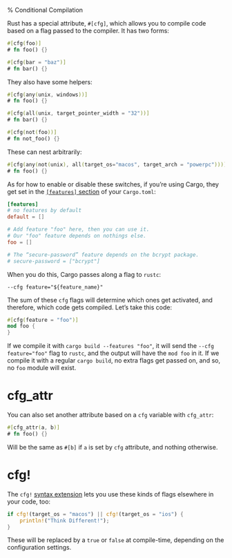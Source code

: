 % Conditional Compilation

Rust has a special attribute, `#[cfg]`, which allows you to compile code
based on a flag passed to the compiler. It has two forms:

```rust
#[cfg(foo)]
# fn foo() {}

#[cfg(bar = "baz")]
# fn bar() {}
```

They also have some helpers:

```rust
#[cfg(any(unix, windows))]
# fn foo() {}

#[cfg(all(unix, target_pointer_width = "32"))]
# fn bar() {}

#[cfg(not(foo))]
# fn not_foo() {}
```

These can nest arbitrarily:

```rust
#[cfg(any(not(unix), all(target_os="macos", target_arch = "powerpc")))]
# fn foo() {}
```

As for how to enable or disable these switches, if you’re using Cargo,
they get set in the [`[features]` section][features] of your `Cargo.toml`:

[features]: http://doc.crates.io/manifest.html#the-features-section

```toml
[features]
# no features by default
default = []

# Add feature "foo" here, then you can use it. 
# Our "foo" feature depends on nothings else.
foo = []

# The “secure-password” feature depends on the bcrypt package.
# secure-password = ["bcrypt"]
```

When you do this, Cargo passes along a flag to `rustc`:

```text
--cfg feature="${feature_name}"
```

The sum of these `cfg` flags will determine which ones get activated, and
therefore, which code gets compiled. Let’s take this code:

```rust
#[cfg(feature = "foo")]
mod foo {
}
```

If we compile it with `cargo build --features "foo"`, it will send the `--cfg
feature="foo"` flag to `rustc`, and the output will have the `mod foo` in it.
If we compile it with a regular `cargo build`, no extra flags get passed on,
and so, no `foo` module will exist.

# cfg_attr

You can also set another attribute based on a `cfg` variable with `cfg_attr`:

```rust
#[cfg_attr(a, b)]
# fn foo() {}
```

Will be the same as `#[b]` if `a` is set by `cfg` attribute, and nothing otherwise.

# cfg!

The `cfg!` [syntax extension][compilerplugins] lets you use these kinds of flags
elsewhere in your code, too:

```rust
if cfg!(target_os = "macos") || cfg!(target_os = "ios") {
    println!("Think Different!");
}
```

[compilerplugins]: compiler-plugins.html

These will be replaced by a `true` or `false` at compile-time, depending on the
configuration settings.
